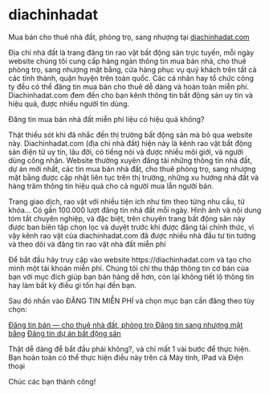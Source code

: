 
# diachinhadat
<p>Mua bán cho thuê nhà đất, phòng trọ, sang nhượng tại <a href="https://diachinhadat.com/">diachinhadat.com</a><p>
<p>Địa chỉ nhà đất là trang đăng tin rao vặt bất động sản trực tuyến, mỗi ngày website chúng tôi cung cấp hàng ngàn thông tin mua bán nhà, cho thuê phòng trọ, sang nhượng mặt bằng, cửa hàng phục vụ quý khách trên tất cả các tỉnh thành, quận huyện trên toàn quốc. Các cá nhân hay tổ chức công ty đều có thể đăng tin mua bán cho thuê dễ dàng và hoàn toàn miễn phí. Diachinhadat.com đem đến cho bạn kênh thông tin bất động sản uy tín và hiệu quả, được nhiều người tin dùng.</p>

<p>Đăng tin mua bán nhà đất miễn phí liệu có hiệu quả không?</p>
<p>Thật thiếu sót khi đã nhắc đến thị trường bất động sản mà bỏ qua website này. Diachinhadat.com (địa chỉ nhà đất) hiện này là kênh rao vặt bất động sản điện tử uy tín, lâu đời, có tiếng nói và được nhiều môi giới, và người dùng công nhận. Website thường xuyên đăng tải những thông tin nhà đất, dự án mới nhất, các tin mua bán nhà đất, cho thuê phòng trọ, sang nhượng mặt bằng được cập nhật liên tục trên thị trường, những xu hướng nhà đất và hàng trăm thông tin hiệu quả cho cả người mua lẫn người bán.</p>

<p>Trang giao dịch, rao vặt với nhiều tiện ích như tìm theo từng nhu cầu, từ khóa… Có gần 100.000 lượt đăng tin nhà đất mỗi ngày. Hình ảnh và nội dung tóm tắt chuyên nghiệp, và đặc biệt, trên chuyên trang bất động sản này được ban biên tập chọn lọc và duyệt trước khi được đăng tải chính thức, vì vậy kênh rao vặt của diachinhadat.com đã được nhiều nhà đầu tư tin tưởng và theo dõi và đăng tin rao vặt nhà đất miễn phí</p>

<p>Để bắt đầu hãy truy cập vào website https://diachinhadat.com và tạo cho mình một tài khoản miễn phí. Chúng tôi chỉ thu thập thông tin cơ bản của bạn với mục đích giúp bạn bán hàng dễ hơn, còn lại không tiết lộ thông tin hay làm bất kỳ điều gì tổn hại đến bạn.</p>

<p>Sau đó nhấn vào ĐĂNG TIN MIỄN PHÍ và chọn mục bạn cần đăng theo tùy chọn:</p>
<a href="https://diachinhadat.com/dang-tin-nha-dat">Đăng tin bán — cho thuê nhà đất, phòng trọ </a>
<a href="https://diachinhadat.com/dang-tin-sang-nhuong-quan">Đăng tin sang nhượng mặt bằng</a>
<a href="https://diachinhadat.com/dang-tin-du-an">Đăng tin dự án bất động sản</a>
<p>Thật dễ dàng đễ bắt đầu phải không?, và chỉ mất 1 vài bước để thực hiện. Bạn hoàn toàn có thể thực hiện điều này trên cả Máy tính, IPad và Điện thoại</p>

<p>Chúc các bạn thành công!</p>
